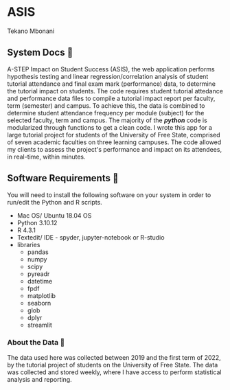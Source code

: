 # ASIS
Tekano Mbonani

## System Docs 📃
A-STEP Impact on Student Success (ASIS), the web application performs hypothesis testing and linear regression/correlation analysis of student tutorial attendance and final exam mark (performance) data, to determine the tutorial impact on students. The code requires student tutorial attedance and performance data files to compile a tutorial impact report per faculty, term (semester) and campus. To achieve this, the data is combined to determine student attendance frequency per module (subject) for the selected faculty, term and campus. The majority of the ***python*** code is modularized through functions to get a clean code. I wrote this app for a large tutorial project for students of the University of Free State, comprised of seven academic faculties on three learning campuses. The code allowed my clients to assess the project's performance and impact on its attendees, in real-time, within minutes.

## Software Requirements 🔌
You will need to install the following software on your system in order to run/edit the Python and R scripts.
* Mac OS/ Ubuntu 18.04 OS
* Python 3.10.12
* R 4.3.1
* Textedit/ IDE - spyder, jupyter-notebook or R-studio
* libraries
  * pandas
  * numpy
  * scipy
  * pyreadr
  * datetime
  * fpdf
  * matplotlib
  * seaborn
  * glob
  * dplyr
  * streamlit

### About the Data 💾 
The data used here was collected between 2019 and the first term of 2022, by the tutorial project of students on the University of Free State. The data was collected and stored weekly, where I have access to perform statistical analysis and reporting.
